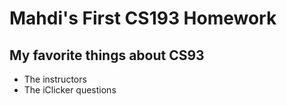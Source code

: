 # Mahdi's First CS193 Homework
## My favorite things about CS93
- The instructors 
- The iClicker questions
